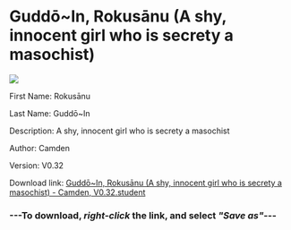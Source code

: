 # Guddō~In, Rokusānu (A shy, innocent girl who is secrety a masochist﻿)

<img src = "https://raw.githubusercontent.com/Arbiter1223/Daigaku-Gurashi-Custom-Students/master/Students/Files/Guddō~In%2C%20Rokusānu%20(A%20shy%2C%20innocent%20girl%20who%20is%20secrety%20a%20masochist﻿).png">

First Name: Rokusānu

Last Name: Guddō~In

Description: A shy, innocent girl who is secrety a masochist﻿

Author: Camden

Version: V0.32

Download link: <a href="https://raw.githubusercontent.com/Arbiter1223/Daigaku-Gurashi-Custom-Students/master/Students/Files/Guddō~In%2C%20Rokusānu%20(A%20shy%2C%20innocent%20girl%20who%20is%20secrety%20a%20masochist﻿)%20-%20Camden%2C%20V0.32.student">Guddō~In, Rokusānu (A shy, innocent girl who is secrety a masochist﻿) - Camden, V0.32.student</a>

### ---**To download, _right-click_ the link, and select _"Save as"_**---
